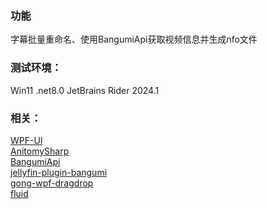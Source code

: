### 功能

字幕批量重命名、使用BangumiApi获取视频信息并生成nfo文件

### 测试环境：
Win11 .net8.0  JetBrains Rider 2024.1

### 相关：
[WPF-UI](https://github.com/lepoco/wpfui)  
[AnitomySharp](https://github.com/chu-shen/AnitomySharp)  
[BangumiApi](https://github.com/bangumi/api)  
[jellyfin-plugin-bangumi](https://github.com/kookxiang/jellyfin-plugin-bangumi)  
[gong-wpf-dragdrop](https://github.com/punker76/gong-wpf-dragdrop)  
[fluid](https://github.com/sebastienros/fluid)
